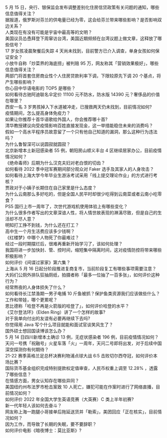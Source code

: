 5 月 15 日，央行、银保监会发布调整差别化住房信贷政策有关问题的通知，哪些信息值得关注？  
据报道，俄罗斯对芬兰的供电量已经为零，这会给芬兰带来哪些影响？是否影响双边关系？  
人类现在有没有可能是宇宙中最高等的文明？  
美国议员怂恿拜登下周窜访台湾，美国近期频频在台湾议题上做文章，这释放了哪些信号？  
17 岁女孩凌晨聚餐后失踪 4 天尚未找到，目前警方已介入调查，单身女孩如何保证安全？  
小放牛自称「炒菜界的海底捞」被判赔 95 万，网友称其「营销效果极好」，哪些信息值得关注？  
两部门将首套住房商业性个人住房贷款利率下调，下限较原先下调 20 个基点，将产生哪些影响？  
你心目中华语电影的 TOP5 是哪些？  
如何看待古驰阿迪联名伞定价 11100 元不防水，防水版 14390 元？奢侈品的价值在哪里？  
西安一名 3 岁男孩掉入下水道被冲走，已搜救两天仍未找到，目前情况如何?  
疫情期间，怎么提高身体免疫力？  
如果让你推荐十首华语歌给外国人，你会推荐哪十首?  
清华教授建议向受疫情影响百姓直接发现金，这一举措能稳住未来的消费吗？  
假如一个高水平程序员故意留了一个只有他自己知道的漏洞，那么这种行为违法吗？  
为什么鲁智深可以说圆寂就圆寂？  
北京新增本土新冠感染者 55 例，朝阳房山顺义丰台 4 区继续居家办公，目前疫情情况如何？  
《绝命毒师》后期为什么汉克夫妇对老白恨的切齿？  
如何看待 2022 季中冠军赛期间部分观众对 Faker 选手及其家人的人身攻击？  
如何看待上海大学今年毕业生游泳考试采用「线上提交理论作业」的方式进行考核？  
贾政对于小姨子长期住在自己家里是什么态度？  
为什么云南那么多好吃的，但是全国人民平时却很少吃得到云南菜或者云南小吃零食？  
PS5 国行上市一周年了，次世代游戏机使用体验上有哪些变化？  
为什么很多作者写出的文章深谙人性，将人情世故表现的淋漓尽致，但是自己的生活却不尽人意？  
明知打工挣不到钱，为什么还在打工？  
高中生一个月生活费应该多少钱啊？  
《红楼梦》中哪个人物死了你最难过？  
经过一段时期摆烂后，很难再重新开始学习了，该如何处理？  
我国将进一步加快封、管、控时间，缩短集中隔离时间，这对疫情防控将带来哪些积极影响？  
如何评价《间谍过家家》第六集？  
上海从 5 月 16 日起分阶段推进复商复市，当前阶段复工有哪些事项需要注意？  
大妈们公厕外排队狂抽厕纸，拍摄者称「最多一位抽了一百多张」，如何评价这种行为？  
经常熬夜的人身体损失了什么？  
如何看待长江禁渔期一男子电捕 10 斤鱼被抓？保护鱼类资源我们应该做些什么？  
工作和带娃，哪个更累呢？  
恩比德称「哈登不再是火箭版的哈登了」，如何评价哈登的水平？  
《艾尔登法环》（Elden Ring）讲了一个怎样的故事?  
对于我单向付出的友谊有必要再继续下去吗?  
你觉得用 Java 写个什么项目就能和面试官谈笑风生了？  
国外硕士想回国读博该怎么办？  
5 月 14 日四川新增本土确诊 13 例，无症状感染者 196 例，目前疫情情况如何？  
天问一号携「祝融号」火星车落「火」一周年，天问二号即将出发，对于后续中国深空探测你有何期待？  
21-22 赛季英格兰足总杯决赛利物浦点球大战 6:5 击败切尔西夺冠，如何评价本场比赛？  
国际货币基金组织完成特别提款权定值审查，人民币权重上调至 12.28% ，透露了哪些信息？  
在情感方面，男女认知存在哪些异同？  
美国纽约州布法罗市枪击案致 10 人死亡，嫌犯可能在作案时进行了网络直播，目前情况如何？  
如何评价 2022 年全国大学生英语竞赛（大英赛）C 类上半年初赛?  
新一代年轻人该如何去奋斗？  
网友称上海一跑腿小哥接单后拖延送货并「勒索」，美团回应「正在核实」，目前情况如何？  
因为工作，而导致了长期的失眠，要不要辞职？  
如何评价电影《暗夜博士：莫比亚斯》?  
